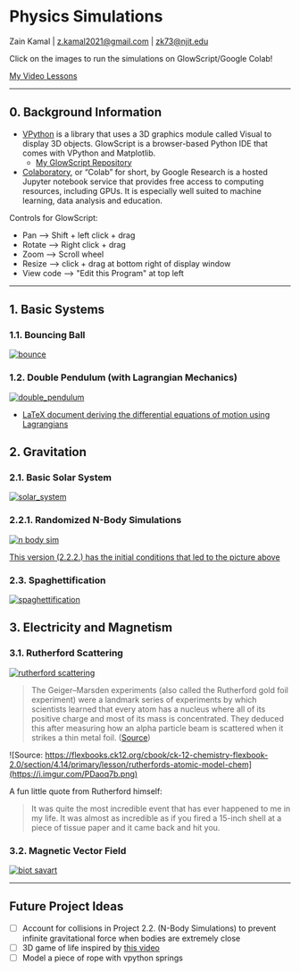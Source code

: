 # Physics Simulations

Zain Kamal | z.kamal2021@gmail.com | zk73@njit.edu

Click on the images to run the simulations on GlowScript/Google Colab!

[My Video Lessons](https://sites.google.com/view/space-science-with-spice)

---
## 0. Background Information

* [VPython](https://www.glowscript.org/docs/VPythonDocs/index.html) is a library that uses a 3D graphics module called Visual to display 3D objects. GlowScript is a browser-based Python IDE that comes with VPython and Matplotlib.
  - [My GlowScript Repository](https://www.glowscript.org/#/user/ZainKamal/folder/MyPrograms/)
* [Colaboratory](https://research.google.com/colaboratory/faq.html), or “Colab” for short, by Google Research is a hosted Jupyter notebook service that provides free access to computing resources, including GPUs. It is especially well suited to machine learning, data analysis and education.




Controls for GlowScript: 
* Pan ⟶ Shift + left click + drag 
* Rotate ⟶ Right click + drag
* Zoom ⟶ Scroll wheel
* Resize ⟶ click + drag at bottom right of display window
* View code ⟶ "Edit this Program" at top left

---
## 1. Basic Systems

### 1.1. Bouncing Ball

[![bounce](https://i.imgur.com/c815PVR.png)](https://www.glowscript.org/#/user/ZainKamal/folder/MyPrograms/program/1.1.Bouncing-Ball "Click to Run 1.1.Bouncing-Ball")

### 1.2. Double Pendulum (with Lagrangian Mechanics)

[![double_pendulum](https://i.imgur.com/SAzf8No.png)](https://www.glowscript.org/#/user/ZainKamal/folder/MyPrograms/program/1.2.Double-Pendulum-with-Lagrangians "Click to Run 1.2.Double-Pendulum-with-Lagrangians")

* [LaTeX document deriving the differential equations of motion using Lagrangians](https://drive.google.com/file/d/1_wVI0pXhXFBpD_LGQajf5SA7iYAqrEKx/view?usp=sharing)

## 2. Gravitation

### 2.1. Basic Solar System

[![solar_system](https://i.imgur.com/djn84Vb.png)](https://www.glowscript.org/#/user/ZainKamal/folder/MyPrograms/program/2.1.Basic-Solar-System "Click to Run 2.1.Basic-Solar-System")

### 2.2.1. Randomized N-Body Simulations

[![n body sim](https://i.imgur.com/XZcBKPG.png)](https://www.glowscript.org/#/user/ZainKamal/folder/MyPrograms/program/2.2.1.Randomized-N-Body-Sim "2.2.1.Randomized-N-Body-Sim")

[This version (2.2.2.) has the initial conditions that led to the picture above](https://www.glowscript.org/#/user/ZainKamal/folder/MyPrograms/program/2.2.2.Three-Body-Sim)

### 2.3. Spaghettification

[![spaghettification](https://i.imgur.com/VuFjz83.png)](https://www.glowscript.org/#/user/ZainKamal/folder/MyPrograms/program/2.3.Spaghettification "2.3.Spaghettification")

## 3. Electricity and Magnetism

### 3.1. Rutherford Scattering

[![rutherford scattering](https://i.imgur.com/xH63Vw4.png)](https://www.glowscript.org/#/user/ZainKamal/folder/MyPrograms/program/3.1.Rutherford-Scattering "3.1.Rutherford-Scattering")

> The Geiger–Marsden experiments (also called the Rutherford gold foil experiment) were a landmark series of experiments by which scientists learned that every atom has a nucleus where all of its positive charge and most of its mass is concentrated. They deduced this after measuring how an alpha particle beam is scattered when it strikes a thin metal foil. ([Source](https://en.wikipedia.org/wiki/Geiger-Marsden_experiments))

![Source: https://flexbooks.ck12.org/cbook/ck-12-chemistry-flexbook-2.0/section/4.14/primary/lesson/rutherfords-atomic-model-chem](https://i.imgur.com/PDaoq7b.png)

A fun little quote from Rutherford himself:
> It was quite the most incredible event that has ever happened to me in my life. It was almost as incredible as if you fired a 15-inch shell at a piece of tissue paper and it came back and hit you.

### 3.2. Magnetic Vector Field

[![biot savart](https://i.imgur.com/JYBiuA7.png)](https://colab.research.google.com/drive/1Khgv889lU17A6rbwUNVpBbcST8nCBcgB?usp=sharing "3.2.Magnetic-Vector-Field")



---

## Future Project Ideas

- [ ] Account for collisions in Project 2.2. (N-Body Simulations) to prevent infinite gravitational force when bodies are extremely close
- [ ] 3D game of life inspired by [this video](https://www.youtube.com/watch?v=dQJ5aEsP6Fs)
- [ ] Model a piece of rope with vpython springs
